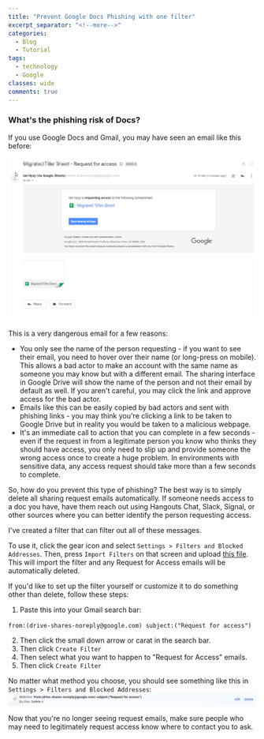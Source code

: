 ```yaml
---
title: "Prevent Google Docs Phishing with one filter"
excerpt_separator: "<!--more-->"
categories:
  - Blog
  - Tutorial
tags:
  - technology
  - Google
classes: wide
comments: true
---
```


### What's the phishing risk of Docs?
If you use Google Docs and Gmail, you may have seen an email like this before:

![screenshot of request for access email](/assets/images/request-for-access-email.png)

This is a very dangerous email for a few reasons:

* You only see the name of the person requesting - if you want to see their email, you need to hover over their name (or long-press on mobile). This allows a bad actor to make an account with the same name as someone you may know but with a different email. The sharing interface in Google Drive will show the name of the person and not their email by default as well. If you aren't careful, you may click the link and approve access for the bad actor. 
* Emails like this can be easily copied by bad actors and sent with phishing links - you may think you're clicking a link to be taken to Google Drive but in reality you would be taken to a malicious webpage.
* It's an immediate call to action that you can complete in a few seconds - even if the request in from a legitimate person you know who thinks they should have access, you only need to slip up and provide someone the wrong access once to create a huge problem. In environments with sensitive data, any access request should take more than a few seconds to complete.

So, how do you prevent this type of phishing? The best way is to simply delete all sharing request emails automatically. If someone needs access to a doc you have, have them reach out using Hangouts Chat, Slack, Signal, or other sources where you can better identify the person requesting access.

I've created a filter that can filter out all of these messages. 

To use it, click the gear icon and select `Settings > Filters and Blocked Addresses`. Then, press `Import Filters` on that screen and upload <a href="/assets/mailFilters.xml" download>this file</a>. This will import the filter and any Request for Access emails will be automatically deleted.

If you'd like to set up the filter yourself or customize it to do something other than delete, follow these steps:

1. Paste this into your Gmail search bar:

`from:(drive-shares-noreply@google.com) subject:("Request for access")`

2. Then click the small down arrow or carat in the search bar.
3. Then click `Create Filter`
4. Then select what you want to happen to "Request for Access" emails.
5. Then click `Create Filter`

No matter what method you choose, you should see something like this in `Settings > Filters and Blocked Addresses`:
![filter as it appears in settings](/assets/images/drive-sharing-filter.png)


Now that you're no longer seeing request emails, make sure people who may need to legitimately request access know where to contact you to ask.